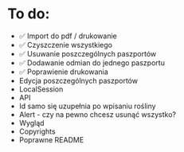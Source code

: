 # To do:
- ✅ Import do pdf / drukowanie
- ✅ Czyszczenie wszystkiego
- ✅ Usuwanie poszczególnych paszportów
- ✅ Dodawanie odmian do jednego paszportu
- ✅ Poprawienie drukowania
- Edycja poszczególnych paszportów
- LocalSession
- API
- Id samo się uzupełnia po wpisaniu rośliny
- Alert - czy na pewno chcesz usunąć wszystko?
- Wygląd
- Copyrights
- Poprawne README